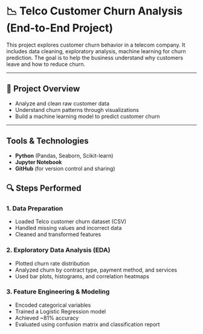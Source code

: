 # 📉 Telco Customer Churn Analysis (End-to-End Project)

This project explores customer churn behavior in a telecom company. It includes data cleaning, exploratory analysis, machine learning for churn prediction. The goal is to help the business understand why customers leave and how to reduce churn.

---

## 🧠 Project Overview

- Analyze and clean raw customer data
- Understand churn patterns through visualizations
- Build a machine learning model to predict customer churn

---

## Tools & Technologies

- **Python** (Pandas, Seaborn, Scikit-learn)
- **Jupyter Notebook**
- **GitHub** (for version control and sharing)
  
## 🔍 Steps Performed

### 1. Data Preparation
- Loaded Telco customer churn dataset (CSV)
- Handled missing values and incorrect data
- Cleaned and transformed features

### 2. Exploratory Data Analysis (EDA)
- Plotted churn rate distribution
- Analyzed churn by contract type, payment method, and services
- Used bar plots, histograms, and correlation heatmaps

### 3. Feature Engineering & Modeling
- Encoded categorical variables
- Trained a Logistic Regression model
- Achieved ~81% accuracy
- Evaluated using confusion matrix and classification report

